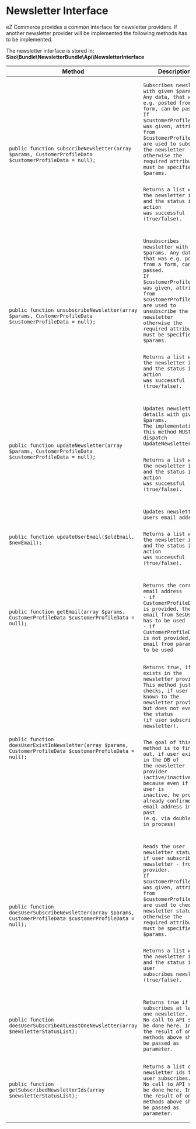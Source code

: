 #  Newsletter Interface 

eZ Commerce provides a common interface for newsletter providers. If another newsletter provider will be implemented the following methods has to be implemented.

The newsletter interface is stored in: **Siso\\Bundle\\NewsletterBundle\\Api\\NewsletterInterface**

<table>
<thead>
<tr class="header">
<th>Method</th>
<th>Description</th>
</tr>
</thead>
<tbody>
<tr>
<td><pre><code>public function subscribeNewsletter(array $params, CustomerProfileData $customerProfileData = null);</code></pre></td>
<td><pre><code>Subscribes newsletter with given $params. Any data, that was e.g. posted from a form, can be passed.
If $customerProfileData was given, attributes from $customerProfileData are used to subscribe the newsletter
otherwise the required attributes must be specified in $params.

Returns a list with the newsletter ids and the status if the action was successful (true/false).</code></pre></td>
</tr>
<tr>
<td><pre><code>public function unsubscribeNewsletter(array $params, CustomerProfileData $customerProfileData = null);</code></pre></td>
<td><pre><code>Unsubscribes newsletter with given $params. Any data, that was e.g. posted from a form, can be passed.
If $customerProfileData was given, attributes from $customerProfileData are used to unsubscribe the newsletter
otherwise the required attributes must be specified in $params.

Returns a list with the newsletter ids and the status if the action was successful (true/false).</code></pre></td>
</tr>
<tr>
<td><pre><code>public function updateNewsletter(array $params, CustomerProfileData $customerProfileData = null);</code></pre></td>
<td><pre><code>Updates newsletter details with given $params.
The implementation of this method MUST dispatch UpdateNewsletterEvent

Returns a list with the newsletter ids and the status if the action was successful (true/false).</code></pre></td>
</tr>
<tr>
<td><pre><code>public function updateUserEmail($oldEmail, $newEmail);</code></pre></td>
<td><pre><code>Updates newsletter users email address

Returns a list with the newsletter ids and the status if the action was successful (true/false).</code></pre></td>
</tr>
<tr>
<td><pre><code>public function getEmail(array $params, CustomerProfileData $customerProfileData = null);</code></pre></td>
<td><pre><code>Returns the correct email address
- if CustomerProfileData is provided, the email from SesUser has to be used
- if CustomerProfileData is not provided, the email from params has to be used</code></pre></td>
</tr>
<tr>
<td><pre><code>public function doesUserExistInNewsletter(array $params, CustomerProfileData $customerProfileData = null);</code></pre></td>
<td><pre><code>Returns true, if user exists in the newsletter provider.
This method just checks, if user is known to the newsletter provider, but does not evaluate the status
(if user subscribes newsletter).

The goal of this method is to find out, if user exists in the DB of the newsletter provider (active/inactive),
because even if the user is inactive, he probably already confirmed his email address in the past
(e.g. via double-opt-in process)</code></pre></td>
</tr>
<tr>
<td><pre><code>public function doesUserSubscribeNewsletter(array $params, CustomerProfileData $customerProfileData = null);</code></pre></td>
<td><pre><code>Reads the user newsletter status - if user subscribes newsletter - from the provider.
If $customerProfileData was given, attributes from $customerProfileData are used to check the newsletter status
otherwise the required attributes must be specified in $params.

Returns a list with the newsletter ids and the status if user subscribes newsletter (true/false).</code></pre></td>
</tr>
<tr>
<td><pre><code>public function doesUserSubscribeAtLeastOneNewsletter(array $newsletterStatusList);</code></pre></td>
<td><pre><code>Returns true if user subscribes at least one newsletter.
No call to API should be done here. Instead the result of one methods above should be passed as parameter.</code></pre></td>
</tr>
<tr>
<td><pre><code>public function getSubscribedNewsletterIds(array $newsletterStatusList);</code></pre></td>
<td><pre><code>Returns a list of newsletter ids that user subscribes.
No call to API should be done here. Instead the result of one methods above should be passed as parameter.</code></pre></td>
</tr>
</tbody>
</table>
